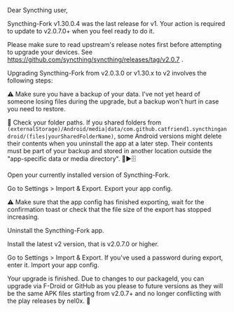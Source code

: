 Dear Syncthing user,

Syncthing-Fork v1.30.0.4 was the last release for v1. Your action is required to update to v2.0.7.0+ when you feel ready to do it.

Please make sure to read upstream's release notes first before attempting to upgrade your devices. See https://github.com/syncthing/syncthing/releases/tag/v2.0.7 .

Upgrading Syncthing-Fork from v2.0.3.0 or v1.30.x to v2 involves the following steps:

⚠️ Make sure you have a backup of your data. I've not yet heard of someone losing files during the upgrade, but a backup won't hurt in case you need to restore.

📂 Check your folder paths. If you shared folders from `(externalStorage)/Android/media|data/com.github.catfriend1.syncthingandroid/(files|yourSharedFolderName)`, some Android versions might delete their contents when you uninstall the app at a later step. Their contents must be part of your backup and stored in another location outside the "app-specific data or media directory". 📂▶️🗄️

Open your currently installed version of Syncthing-Fork.

Go to Settings > Import & Export. Export your app config.

⚠️ Make sure that the app config has finished exporting, wait for the confirmation toast or check that the file size of the export has stopped increasing.

Uninstall the Syncthing-Fork app.

Install the latest v2 version, that is v2.0.7.0 or higher.

Go to Settings > Import & Export. If you've used a password during export, enter it. Import your app config.

Your upgrade is finished. Due to changes to our packageId, you can upgrade via F-Droid or GitHub as you please to future versions as they will be the same APK files starting from v2.0.7+ and no longer conflicting with the play releases by nel0x. 🎉
